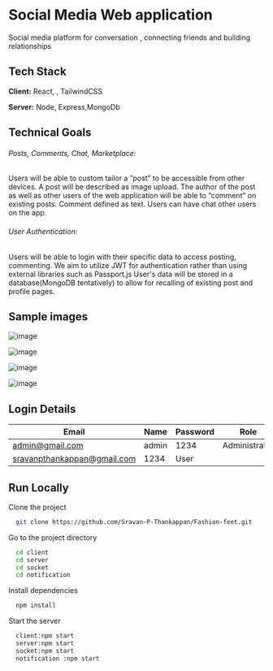
# Social Media Web application
Social media platform for conversation , connecting friends and building relationships



## Tech Stack

**Client:** React, , TailwindCSS

**Server:** Node, Express,MongoDb


## Technical Goals

###### Posts, Comments, Chat, Marketplace:

Users will be able to custom tailor a ”post” to be accessible from other devices. A post will be described as image upload. The author of the post as well as other users of the web application will be able to “comment” on existing posts. Comment defined as text. Users can have chat other users on the app.


###### User Authentication:
Users will be able to login with their specific data to access posting, commenting. We aim to utilize JWT for authentication rather than using external libraries such as Passport.js User's data will be stored in a database(MongoDB tentatively) to allow for recalling of existing post and profile pages.
## Sample images


![image](https://user-images.githubusercontent.com/105580721/211220090-557db4c6-e9a3-473b-8eea-d792b55c9ced.png)


![image](https://user-images.githubusercontent.com/105580721/211220147-88b1af71-6822-4137-b549-b0b9ec2cf1dd.png)


![image](https://user-images.githubusercontent.com/105580721/211220197-9d0baa02-7823-4846-9cc6-42ab82741705.png)

![image](https://user-images.githubusercontent.com/105580721/211220230-af40d136-462b-48e1-9220-d1591dfb9003.png)






## Login Details

| Email             | Name                   |Password|  Role  |
| ----------------- | -----------------------|--------|----------|
| admin@gmail.com | admin |  1234   | Administrator  |
| sravanpthankappan@gmail.com|  1234     |  User   |



## Run Locally

Clone the project

```bash
  git clone https://github.com/Sravan-P-Thankappan/Fashion-feet.git
```

Go to the project directory

```bash
  cd client
  cd server
  cd socket
  cd notification
```


Install dependencies

```bash
  npm install
```

Start the server

```bash
  client:npm start
  server:npm start
  socket:npm start
  notification :npm start

```


